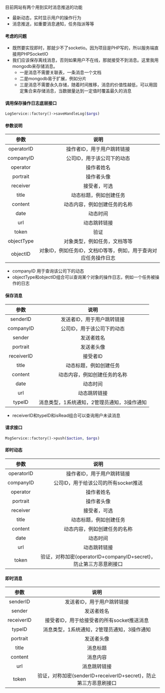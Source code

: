 目前网站有两个用到实时消息推送的功能
- 最新动态，实时显示用户的操作行为
- 消息推送，如重要消息通知，任务指派等等

#### 考虑的问题
- 既然要实现即时，那就少不了socketio。因为项目是PHP写的，所以服务端直接用PHPSocketIO
- 我们应该保存离线消息，否则如果用户不在线，那就接受不到消息。这里我用mongodb来存储消息。
    - 一是消息不需要关联表，一条消息一个文档
    - 二是mongodb易于扩展，例如分片
    - 三是消息不需要永久存储，随着时间推移，消息的价值性越低，可以用固定集合来存储消息，当数据量达到一定值时覆盖最久的消息

#### 调用保存操作日志底层接口
```php
LogService::factory()->saveHandleLog($args)
```
#### 参数说明
| 参数 | 说明 |
|:----:|:----:|
| operatorID | 操作者ID，用于用户跳转链接 |
| companyID | 公司ID，用于该公司下的动态 |
| operator | 操作者姓名 |
| portrait | 操作者头像 |
| receiver | 接受者，可选 |
| title | 动态标题，例如创建任务 |
| content | 动态内容，例如创建任务的名称 |
| date | 动态时间 |
| url | 动态跳转链接 |
| token | 验证
| objectType | 对象类型，例如任务，文档等等 |
| objectID | 对象ID，例如任务ID，文档ID等等，例如，用于查询对应任务操作日志 |
- companyID 用于查询该公司下的动态
- objectType和objectID组合可以查询某个对象的操作日志，例如一个任务被操作的日志

#### 保存消息
| 参数 | 说明 |
|:----:|:----:|
| senderID | 发送者ID，用于用户跳转链接 |
| companyID | 公司ID，用于该公司下的动态 |
| sender | 发送者姓名 |
| portrait | 发送者头像 |
| receiverID | 接受者ID |
| title | 动态标题，例如创建任务 |
| content | 动态内容，例如创建任务的名称 |
| date | 动态时间 |
| url | 动态跳转链接 |
| typeID | 消息类型，1系统通知，2管理员通知，3操作通知 |
- receiverID和typeID和isRead组合可以查询用户未读消息

#### 请求接口
```php
MsgService::factory()->push($action, $args)
```
#### 即时动态
| 参数 | 说明 |
|:----:|:----:|
| operatorID | 操作者ID，用于用户跳转链接 |
| companyID | 公司ID，用于给该公司的所有socket推送 |
| operator | 操作者姓名 |
| portrait | 操作者头像 |
| receiver | 接受者，可选 |
| title | 动态标题，例如创建任务 |
| content | 动态内容，例如创建任务的名称 |
| date | 动态时间 |
| url | 动态跳转链接 |
| token | 验证，对称加密(operatorID+companyID+secret)，防止第三方恶意刷接口 |

#### 即时消息
| 参数 | 说明 |
|:----:|:----:|
| senderID | 发送者ID，用于用户跳转链接 |
| sender | 发送者姓名 |
| receiverID | 接受者ID，用于给接受者的所有socket推送消息
| typeID | 消息类型，1系统通知，2管理员通知，3操作通知 |
| portrait | 发送者头像 |
| title | 消息标题 |
| content | 消息内容 |
| url | 消息跳转链接 |
| token | 验证，对称加密(senderID+receiverID+secret)，防止第三方恶意刷接口 |